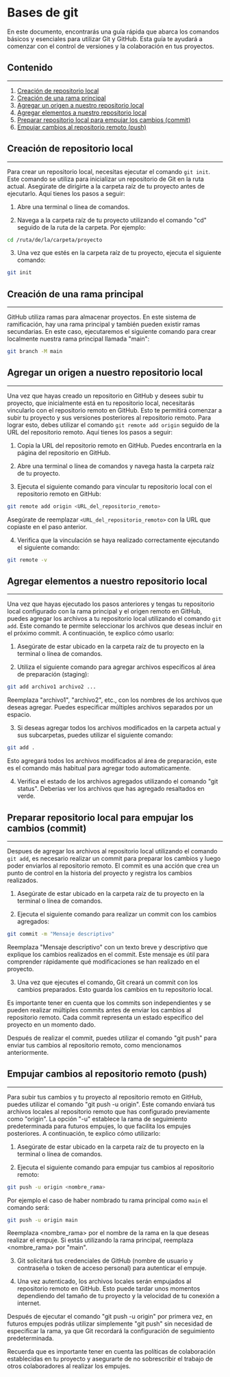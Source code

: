 # Bases de git

En este documento, encontrarás una guía rápida que abarca los comandos básicos y esenciales para utilizar Git y GitHub. Esta guía te ayudará a comenzar con el control de versiones y la colaboración en tus proyectos.

## Contenido

---

1. [Creación de repositorio local](#Creación-de-repositorio-local)
2. [Creación de una rama principal](#Creación-de-una-rama-principal)
3. [Agregar un origen a nuestro repositorio local](#Agregar-un-origen-a-nuestro-repositorio-local)
4. [Agregar elementos a nuestro repositorio local](#Agregar-elementos-a-nuestro-repositorio-local)
5. [Preparar repositorio local para empujar los cambios (commit)](<#Preparar-repositorio-local-para-empujar-los-cambios-(commit)>)
6. [Empujar cambios al repositorio remoto (push)](<#Empujar-cambios-al-repositorio-remoto-(push)>)

## Creación de repositorio local

---

Para crear un repositorio local, necesitas ejecutar el comando `git init`. Este comando se utiliza para inicializar un repositorio de Git en la ruta actual. Asegúrate de dirigirte a la carpeta raíz de tu proyecto antes de ejecutarlo. Aquí tienes los pasos a seguir:

1. Abre una terminal o línea de comandos.

2. Navega a la carpeta raíz de tu proyecto utilizando el comando "cd" seguido de la ruta de la carpeta. Por ejemplo:

```bash
cd /ruta/de/la/carpeta/proyecto
```

3. Una vez que estés en la carpeta raíz de tu proyecto, ejecuta el siguiente comando:

```bash
git init
```

## Creación de una rama principal

---

GitHub utiliza ramas para almacenar proyectos. En este sistema de ramificación, hay una rama principal y también pueden existir ramas secundarias. En este caso, ejecutaremos el siguiente comando para crear localmente nuestra rama principal llamada "main":

```bash
git branch -M main
```

## Agregar un origen a nuestro repositorio local

---

Una vez que hayas creado un repositorio en GitHub y desees subir tu proyecto, que inicialmente está en tu repositorio local, necesitarás vincularlo con el repositorio remoto en GitHub. Esto te permitirá comenzar a subir tu proyecto y sus versiones posteriores al repositorio remoto. Para lograr esto, debes utilizar el comando `git remote add origin` seguido de la URL del repositorio remoto. Aquí tienes los pasos a seguir:

1. Copia la URL del repositorio remoto en GitHub. Puedes encontrarla en la página del repositorio en GitHub.

2. Abre una terminal o línea de comandos y navega hasta la carpeta raíz de tu proyecto.

3. Ejecuta el siguiente comando para vincular tu repositorio local con el repositorio remoto en GitHub:

```bash
git remote add origin <URL_del_repositorio_remoto>
```

Asegúrate de reemplazar `<URL_del_repositorio_remoto>` con la URL que copiaste en el paso anterior.

4. Verifica que la vinculación se haya realizado correctamente ejecutando el siguiente comando:

```bash
git remote -v
```

## Agregar elementos a nuestro repositorio local

---

Una vez que hayas ejecutado los pasos anteriores y tengas tu repositorio local configurado con la rama principal y el origen remoto en GitHub, puedes agregar los archivos a tu repositorio local utilizando el comando `git add`. Este comando te permite seleccionar los archivos que deseas incluir en el próximo commit. A continuación, te explico cómo usarlo:

1. Asegúrate de estar ubicado en la carpeta raíz de tu proyecto en la terminal o línea de comandos.

2. Utiliza el siguiente comando para agregar archivos específicos al área de preparación (staging):

```bash
git add archivo1 archivo2 ...
```

Reemplaza "archivo1", "archivo2", etc., con los nombres de los archivos que deseas agregar. Puedes especificar múltiples archivos separados por un espacio.

3. Si deseas agregar todos los archivos modificados en la carpeta actual y sus subcarpetas, puedes utilizar el siguiente comando:

```bash
git add .
```

Esto agregará todos los archivos modificados al área de preparación, este es el comando más habitual para agregar todo automaticamente.

4. Verifica el estado de los archivos agregados utilizando el comando "git status". Deberías ver los archivos que has agregado resaltados en verde.

## Preparar repositorio local para empujar los cambios (commit)

---

Despues de agregar los archivos al repositorio local utilizando el comando `git add`, es necesario realizar un commit para preparar los cambios y luego poder enviarlos al repositorio remoto. El commit es una acción que crea un punto de control en la historia del proyecto y registra los cambios realizados.

1. Asegúrate de estar ubicado en la carpeta raíz de tu proyecto en la terminal o línea de comandos.

2. Ejecuta el siguiente comando para realizar un commit con los cambios agregados:

```bash
git commit -m "Mensaje descriptivo"
```

Reemplaza "Mensaje descriptivo" con un texto breve y descriptivo que explique los cambios realizados en el commit. Este mensaje es útil para comprender rápidamente qué modificaciones se han realizado en el proyecto.

3. Una vez que ejecutes el comando, Git creará un commit con los cambios preparados. Esto guarda los cambios en tu repositorio local.

Es importante tener en cuenta que los commits son independientes y se pueden realizar múltiples commits antes de enviar los cambios al repositorio remoto. Cada commit representa un estado específico del proyecto en un momento dado.

Después de realizar el commit, puedes utilizar el comando "git push" para enviar tus cambios al repositorio remoto, como mencionamos anteriormente.

## Empujar cambios al repositorio remoto (push)

---

Para subir tus cambios y tu proyecto al repositorio remoto en GitHub, puedes utilizar el comando "git push -u origin". Este comando enviará tus archivos locales al repositorio remoto que has configurado previamente como "origin". La opción "-u" establece la rama de seguimiento predeterminada para futuros empujes, lo que facilita los empujes posteriores. A continuación, te explico cómo utilizarlo:

1. Asegúrate de estar ubicado en la carpeta raíz de tu proyecto en la terminal o línea de comandos.

2. Ejecuta el siguiente comando para empujar tus cambios al repositorio remoto:

```bash
git push -u origin <nombre_rama>
```

Por ejemplo el caso de haber nombrado tu rama principal como `main` el comando será:

```bash
git push -u origin main
```

Reemplaza <nombre_rama> por el nombre de la rama en la que deseas realizar el empuje. Si estás utilizando la rama principal, reemplaza <nombre_rama> por "main".

3. Git solicitará tus credenciales de GitHub (nombre de usuario y contraseña o token de acceso personal) para autenticar el empuje.

4. Una vez autenticado, los archivos locales serán empujados al repositorio remoto en GitHub. Esto puede tardar unos momentos dependiendo del tamaño de tu proyecto y la velocidad de tu conexión a internet.

Después de ejecutar el comando "git push -u origin" por primera vez, en futuros empujes podrás utilizar simplemente "git push" sin necesidad de especificar la rama, ya que Git recordará la configuración de seguimiento predeterminada.

Recuerda que es importante tener en cuenta las políticas de colaboración establecidas en tu proyecto y asegurarte de no sobrescribir el trabajo de otros colaboradores al realizar los empujes.
